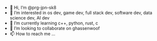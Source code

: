 - 👋 Hi, I’m @prg-jpn-sk8
- 👀 I’m interested in os dev, game dev, full stack dev, software dev, data science dev, AI dev
- 🌱 I’m currently learning c++, python, rust, c
- 💞️ I’m looking to collaborate on ghassenwoof
- 📫 How to reach me ...

<!---
prg-jpn-sk8/prg-jpn-sk8 is a ✨ special ✨ repository because its `README.md` (this file) appears on your GitHub profile.
You can click the Preview link to take a look at your changes.
--->

